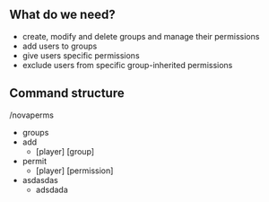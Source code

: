 ## What do we need?
 - create, modify and delete groups and manage their permissions
 - add users to groups
 - give users specific permissions
 - exclude users from specific group-inherited permissions

## Command structure
/novaperms
 - groups
 - add
   - [player] [group]
 - permit
   - [player] [permission]
 - asdasdas
   - adsdada